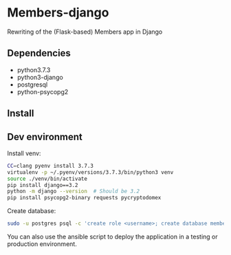 # Members-django

Rewriting of the (Flask-based) Members app in Django

## Dependencies

- python3.7.3
- python3-django
- postgresql
- python-psycopg2

## Install

## Dev environment

Install venv:
```bash
CC=clang pyenv install 3.7.3
virtualenv -p ~/.pyenv/versions/3.7.3/bin/python3 venv
source ./venv/bin/activate
pip install django==3.2
python -m django --version  # Should be 3.2
pip install psycopg2-binary requests pycryptodomex
```

Create database:
```bash
sudo -u postgres psql -c 'create role <username>; create database members'
```

You can also use the ansible script to deploy the application in a testing or production environment.
